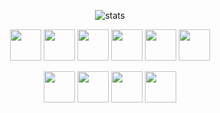 <p align="center">
    <img alt="stats" src="https://github-readme-stats.vercel.app/api?username=atl128&count_private=true&show_icons=true&theme=dracula&hide_border=true"/>
</p>

<p align="center">
    <img src="https://cdn.jsdelivr.net/gh/devicons/devicon/icons/python/python-original.svg" width="50" height="50"/>
    <img src="https://cdn.jsdelivr.net/gh/devicons/devicon/icons/javascript/javascript-plain.svg" width="50" height="50"/>
    <img src="https://cdn.jsdelivr.net/gh/devicons/devicon/icons/typescript/typescript-plain.svg" width="50" height="50"/>
    <img src="https://cdn.jsdelivr.net/gh/devicons/devicon/icons/c/c-original.svg" width="50" height="50"/>
    <img src="https://cdn.jsdelivr.net/gh/devicons/devicon/icons/java/java-plain.svg" width="50" height="50"/>
    <img src="https://cdn.jsdelivr.net/gh/devicons/devicon/icons/ruby/ruby-plain.svg" width="50" height="50"/>
</p>

<p align="center">
    <img src="https://cdn.jsdelivr.net/gh/devicons/devicon/icons/atom/atom-plain.svg" width="50" height="50"/>
    <img src="https://cdn.jsdelivr.net/gh/devicons/devicon/icons/vscode/vscode-plain.svg" width="50" height="50"/>
    <img src="https://cdn.jsdelivr.net/gh/devicons/devicon/icons/visualstudio/visualstudio-plain.svg" width="50" height="50"/>
    <img src="https://cdn.jsdelivr.net/gh/devicons/devicon/icons/unity/unity-plain.svg" width="50" height="50"/>
</p>
    
